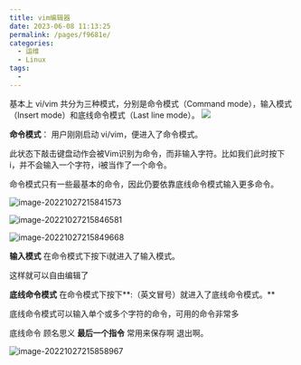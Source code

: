 ```yaml
---
title: vim编辑器
date: 2023-06-08 11:13:25
permalink: /pages/f9681e/
categories:
  - 运维
  - Linux
tags:
  - 
---
```

基本上 vi/vim 共分为三种模式，分别是命令模式（Command mode），输入模式（Insert mode）和底线命令模式（Last line mode）。 
<img src = "https://czynotebook.oss-cn-beijing.aliyuncs.com/vim-vi-workmodel.png">

**命令模式**：
用户刚刚启动 vi/vim，便进入了命令模式。

此状态下敲击键盘动作会被Vim识别为命令，而非输入字符。比如我们此时按下i，并不会输入一个字符，i被当作了一个命令。

命令模式只有一些最基本的命令，因此仍要依靠底线命令模式输入更多命令。

![image-20221027215841573](https://image-set.oss-cn-zhangjiakou.aliyuncs.com/img-out/2022/10/27/20221027215841.png)

![image-20221027215846581](https://image-set.oss-cn-zhangjiakou.aliyuncs.com/img-out/2022/10/27/20221027215846.png)

![image-20221027215849668](https://image-set.oss-cn-zhangjiakou.aliyuncs.com/img-out/2022/10/27/20221027215849.png)

**输入模式**
在命令模式下按下i就进入了输入模式。

这样就可以自由编辑了

**底线命令模式**
在命令模式下按下**:（英文冒号）就进入了底线命令模式。**

底线命令模式可以输入单个或多个字符的命令，可用的命令非常多

底线命令  顾名思义  **最后一个指令**  常用来保存啊  退出啊。

![image-20221027215858967](https://image-set.oss-cn-zhangjiakou.aliyuncs.com/img-out/2022/10/27/20221027215858.png)



